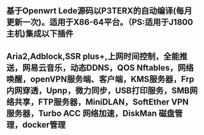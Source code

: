 基于Openwrt Lede源码以P3TERX的自动编译(每月更新一次)。适用于X86-64平台。（PS:适用于J1800主机)集成以下插件
---
Aria2,Adblock,SSR plus+,上网时间控制，全能推送，网易云音乐，动态DDNS，QOS Nftables，网络唤醒，openVPN服务端、客户端，KMS服务器，Frp内网穿透，Upnp，微力同步，USB打印服务，SMB网络共享，FTP服务器，MiniDLAN，SoftEther VPN 服务器，Turbo ACC 网络加速，DiskMan 磁盘管理，docker管理
---
